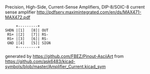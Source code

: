 Precision, High-Side, Current-Sense Amplifiers, DIP-8/SOIC-8
current sense amplifier
http://pdfserv.maximintegrated.com/en/ds/MAX471-MAX472.pdf


	     +---------+
	SHDN |[1]   [8]| OUT
	 RS+ |[2]   [7]| RS-
	 RS+ |[3]   [6]| RS-
	 GND |[4]   [5]| SIGN
	     +---------+


generated by https://github.com/FBEZ/Pinout-AsciiArt from https://github.com/ask6483/kicad-symbols/blob/master/Amplifier_Current.kicad_sym